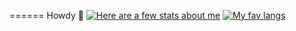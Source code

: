 ====== Howdy 👋
[![Here are a few stats about me](https://github-readme-stats.vercel.app/api?username=rperez-mx)](https://github.com/rperez-mx/rperez-mx)
[![My fav langs](https://github-readme-stats.vercel.app/api/top-langs/?username=rperez-mx)](https://github.com/rperez-mx/rperez-mx)
<!--
**rperez-mx/rperez-mx** is a ✨ _special_ ✨ repository because its `README.md` (this file) appears on your GitHub profile.

Here are some ideas to get you started:

- 🔭 I’m currently working on ...
- 🌱 I’m currently learning ...
- 👯 I’m looking to collaborate on ...
- 🤔 I’m looking for help with ...
- 💬 Ask me about ...
- 📫 How to reach me: ...
- 😄 Pronouns: ...
- ⚡ Fun fact: ...
-->
